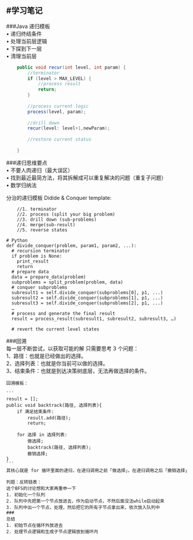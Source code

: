 ﻿#学习笔记
----
###Java 递归模板  
• 递归终结条件  
• 处理当前层逻辑  
• 下探到下一层  
• 清理当前层  
``` Java
    public void recur(int level, int param) {
        //terminator
        if (level > MAX_LEVEL) {
            //process result
            return;
        }
        
        //process current logic
        process(level, param);
        
        //drill down
        recur(level: level+1,newParam);
        
        //restore current status
        
    }
```    
###递归思维要点  
• 不要人肉递归（最大误区）<br/>
• 找到最近最简方法，将其拆解成可以重复解决的问题（重复子问题）<br/>
• 数学归纳法<br/>
    
分治的递归模板  Didide & Conquer template:
 
        //1. terminator
        //2. process (split your big problem)
        //3. drill down (sub-problems)
        //4. merge(sub-result)
        //5. reverse states
        
    # Python
    def divide_conquer(problem, param1, param2, ...): 
      # recursion terminator 
      if problem is None: 
        print_result 
        return 
      # prepare data 
      data = prepare_data(problem) 
      subproblems = split_problem(problem, data) 
      # conquer subproblems 
      subresult1 = self.divide_conquer(subproblems[0], p1, ...) 
      subresult2 = self.divide_conquer(subproblems[1], p1, ...) 
      subresult3 = self.divide_conquer(subproblems[2], p1, ...) 
      …
      # process and generate the final result 
      result = process_result(subresult1, subresult2, subresult3, …)
    	
      # revert the current level states
      
      
###回溯   
    每一层不断尝试，以获取可能的解
    只需要思考 3 个问题：      
    1、路径：也就是已经做出的选择。     
    2、选择列表：也就是你当前可以做的选择。     
    3、结束条件：也就是到达决策树底层，无法再做选择的条件。  
    
    回溯模板：  
   
    ```
    result = [];
    public void backtrack(路径, 选择列表){
        if 满足结束条件:
            result.add(路径);
            return;
        
        for 选择 in 选择列表:
            做选择;
            backtrack(路径, 选择列表);
            撤销选择;
    }
    ```
    其核心就是 for 循环里面的递归，在递归调用之前「做选择」，在递归调用之后「撤销选择」

    列题：反转链表：
    这个BFS的讨论想和大家再重申一下
    1. 初始化一个队列
    2. 队列中先把第一个节点放进去，作为启动节点，不然后面没法while启动起来
    3. 队列中出一个节点，处理，然后把它的所有子节点拿出来，依次放入队列中
    ###
    总结
    1. 初始节点在循环外放进去
    2. 处理节点逻辑和生成子节点逻辑放到循环内

